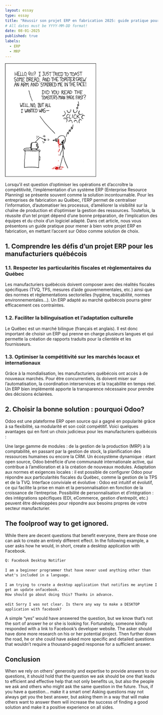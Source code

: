 ```yaml
---
layout: essay
type: essay
title: "Réussir son projet ERP en fabrication 2025: guide pratique pour les manufacturiers québécois"
# All dates must be YYYY-MM-DD format!
date: 08-01-2025
published: true
labels:
  - ERP
  - MRP
---
```


<img width="300px" class="rounded float-start pe-4" src="../img/smart-questions/rtfm.png">


Lorsqu’il est question d’optimiser les opérations et d’accroître la compétitivité, l’implémentation d’un système ERP (Enterprise Resource Planning) se présente souvent comme la solution incontournable. Pour les entreprises de fabrication au Québec, l’ERP permet de centraliser l’information, d’automatiser les processus, d’améliorer la visibilité sur la chaîne de production et d’optimiser la gestion des ressources. Toutefois, la réussite d’un tel projet dépend d’une bonne préparation, de l’implication des équipes et du choix d’un logiciel adapté. Dans cet article, nous vous présentons un guide pratique pour mener à bien votre projet ERP en fabrication, en mettant l’accent sur Odoo comme solution de choix.

## 1. Comprendre les défis d’un projet ERP pour les manufacturiers québécois

### 1.1. Respecter les particularités fiscales et règlementaires du Québec

Les manufacturiers québécois doivent composer avec des réalités fiscales spécifiques (TVQ, TPS, mesures d’aide gouvernementales, etc.) ainsi que des normes et règlementations sectorielles (hygiène, traçabilité, normes environnementales…). Un ERP adapté au marché québécois pourra gérer efficacement ces contraintes.

### 1.2. Faciliter la bilinguisation et l’adaptation culturelle

Le Québec est un marché bilingue (français et anglais). Il est donc important de choisir un ERP qui prenne en charge plusieurs langues et qui permette la création de rapports traduits pour la clientèle et les fournisseurs.

### 1.3. Optimiser la compétitivité sur les marchés locaux et internationaux

Grâce à la mondialisation, les manufacturiers québécois ont accès à de nouveaux marchés. Pour être concurrentiels, ils doivent miser sur l’automatisation, la coordination interservices et la traçabilité en temps réel. Un ERP bien implémenté apporte la transparence nécessaire pour prendre des décisions éclairées.

## 2. Choisir la bonne solution : pourquoi Odoo?

Odoo est une plateforme ERP open source qui a gagné en popularité grâce à sa flexibilité, sa modularité et son coût compétitif. Voici quelques avantages qui en font un choix judicieux pour les manufacturiers québécois :

Une large gamme de modules : de la gestion de la production (MRP) à la comptabilité, en passant par la gestion de stock, la planification des ressources humaines ou encore la CRM.
Un écosystème dynamique : étant open source, Odoo bénéficie d’une communauté internationale active, qui contribue à l’amélioration et à la création de nouveaux modules.
Adaptation aux normes et exigences locales : il est possible de configurer Odoo pour répondre aux particularités fiscales du Québec, comme la gestion de la TPS et de la TVQ.
Interface conviviale et évolutive : Odoo est intuitif et évolutif, ce qui facilite la prise en main et la personnalisation en fonction de la croissance de l’entreprise.
Possibilité de personnalisation et d’intégration : des intégrations spécifiques (EDI, eCommerce, gestion d’entrepôt, etc.) peuvent être développées pour répondre aux besoins propres de votre secteur manufacturier.

## The foolproof way to get ignored.

While there are decent questions that benefit everyone, there are those one can ask to create an entirely different effect. In the following example, a user asks how he would, in short, create a desktop application with Facebook.

```
Q: Facebook Desktop Notifier

I am a beginner programmer that have never used anything other than what's included in a language.

I am trying to create a desktop application that notifies me anytime I get an update onfacebook. 
How should go about doing this? Thanks in advance.

edit Sorry I was not clear. Is there any way to make a DESKTOP application with facebook?
```

A simple “yes” would have answered the question, but we know that’s not the sort of answer he or she is looking for. Fortunately, someone kindly responded with a link to Facebook’s developer website. The asker should have done more research on his or her potential project. Then further down the road, he or she could have asked more specific and detailed questions that wouldn’t require a thousand-paged response for a sufficient answer.

## Conclusion

When we rely on others’ generosity and expertise to provide answers to our questions, it should hold that the question we ask should be one that leads to efficient and effective help that not only benefits us, but also the people we ask and others who might ask the same question in the future. Thus, if you have a question… make it a smart one! Asking questions may not always get you the best answer, but asking them in a way that will make others want to answer them will increase the success of finding a good solution and make it a positive experience on all sides.
